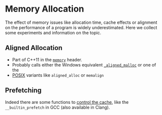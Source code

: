 Memory Allocation
=================

The effect of memory issues like allocation time, cache effects or alignment on the performance of a program is widely underestimated.
Here we collect some experiments and information on the topic.


Aligned Allocation
------------------

- Part of C++11 in the [`memory`](https://en.cppreference.com/w/c/memory/aligned_alloc) header.
- Probably calls either the Windows equivalent [`_aligned_malloc`](https://msdn.microsoft.com/en-us/library/8z34s9c6.aspx) or one of the
- [POSIX](https://www.gnu.org/software/libc/manual/html_node/Aligned-Memory-Blocks.html) variants like `aligned_alloc` or `memalign`


Prefetching
-----------

Indeed there are some functions to [control the cache](https://en.wikipedia.org/wiki/Cache_control_instruction), like the
`__builtin_prefetch` in GCC (also available in Clang).
